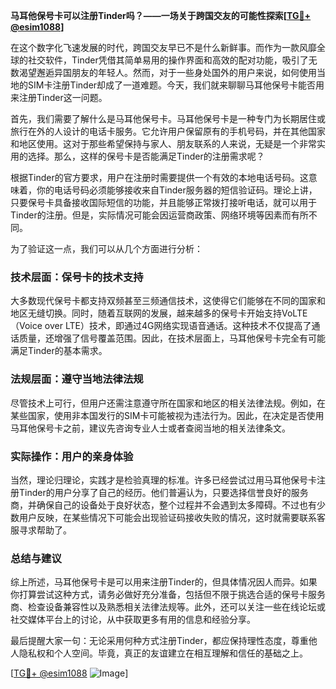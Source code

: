 **马耳他保号卡可以注册Tinder吗？——一场关于跨国交友的可能性探索[[TG💪+ @esim1088](https://t.me/s/esim1088)]**

在这个数字化飞速发展的时代，跨国交友早已不是什么新鲜事。而作为一款风靡全球的社交软件，Tinder凭借其简单易用的操作界面和高效的配对功能，吸引了无数渴望邂逅异国朋友的年轻人。然而，对于一些身处国外的用户来说，如何使用当地的SIM卡注册Tinder却成了一道难题。今天，我们就来聊聊马耳他保号卡能否用来注册Tinder这一问题。

首先，我们需要了解什么是马耳他保号卡。马耳他保号卡是一种专门为长期居住或旅行在外的人设计的电话卡服务。它允许用户保留原有的手机号码，并在其他国家和地区使用。这对于那些希望保持与家人、朋友联系的人来说，无疑是一个非常实用的选择。那么，这样的保号卡是否能满足Tinder的注册需求呢？

根据Tinder的官方要求，用户在注册时需要提供一个有效的本地电话号码。这意味着，你的电话号码必须能够接收来自Tinder服务器的短信验证码。理论上讲，只要保号卡具备接收国际短信的功能，并且能够正常拨打接听电话，就可以用于Tinder的注册。但是，实际情况可能会因运营商政策、网络环境等因素而有所不同。

为了验证这一点，我们可以从几个方面进行分析：

### 技术层面：保号卡的技术支持

大多数现代保号卡都支持双频甚至三频通信技术，这使得它们能够在不同的国家和地区无缝切换。同时，随着互联网的发展，越来越多的保号卡开始支持VoLTE（Voice over LTE）技术，即通过4G网络实现语音通话。这种技术不仅提高了通话质量，还增强了信号覆盖范围。因此，在技术层面上，马耳他保号卡完全有可能满足Tinder的基本需求。

### 法规层面：遵守当地法律法规

尽管技术上可行，但用户还需注意遵守所在国家和地区的相关法律法规。例如，在某些国家，使用非本国发行的SIM卡可能被视为违法行为。因此，在决定是否使用马耳他保号卡之前，建议先咨询专业人士或者查阅当地的相关法律条文。

### 实际操作：用户的亲身体验

当然，理论归理论，实践才是检验真理的标准。许多已经尝试过用马耳他保号卡注册Tinder的用户分享了自己的经历。他们普遍认为，只要选择信誉良好的服务商，并确保自己的设备处于良好状态，整个过程并不会遇到太多障碍。不过也有少数用户反映，在某些情况下可能会出现验证码接收失败的情况，这时就需要联系客服寻求帮助了。

### 总结与建议

综上所述，马耳他保号卡是可以用来注册Tinder的，但具体情况因人而异。如果你打算尝试这种方式，请务必做好充分准备，包括但不限于挑选合适的保号卡服务商、检查设备兼容性以及熟悉相关法律法规等。此外，还可以关注一些在线论坛或社交媒体平台上的讨论，从中获取更多有用的信息和经验分享。

最后提醒大家一句：无论采用何种方式注册Tinder，都应保持理性态度，尊重他人隐私权和个人空间。毕竟，真正的友谊建立在相互理解和信任的基础之上。

[[TG💪+ @esim1088](https://t.me/s/esim1088) ![Image](https://i.postimg.cc/4NQfJmqS/Snipaste-2025-05-13-00-14-12.png)]